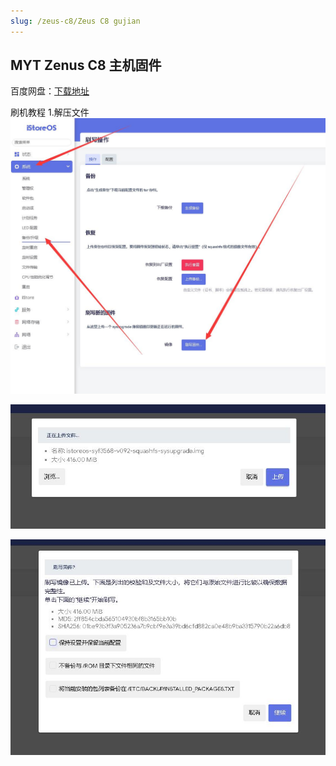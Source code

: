 ```yaml
---
slug: /zeus-c8/Zeus C8 gujian
---
```

## MYT Zenus C8 主机固件

百度网盘：[下载地址](https://pan.baidu.com/s/1dSmD0FFuWBGjpqDArYm2Xg?pwd=w90m)

刷机教程
1.解压文件
![img](/img/c8/gujian1.jpg)

![img](/img/c8/gujian2.jpg)

![img](/img/c8/gujian3.jpg)
